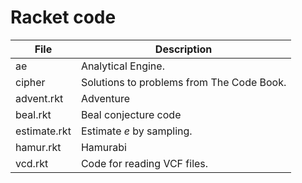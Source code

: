 # Racket code

File | Description 
---- |------------
ae |	Analytical Engine.
cipher |	Solutions to problems from The Code Book.
advent.rkt | Adventure
beal.rkt |	Beal conjecture code
estimate.rkt | Estimate *e* by sampling.
hamur.rkt	| Hamurabi
vcd.rkt	| Code for reading VCF files.
